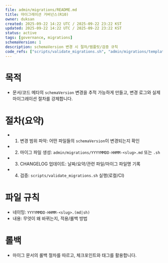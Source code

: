 ```yaml
---
file: admin/migrations/README.md
title: 마이그레이션 거버넌스(R10)
owner: duksan
created: 2025-09-22 14:22 UTC / 2025-09-22 23:22 KST
updated: 2025-09-22 14:22 UTC / 2025-09-22 23:22 KST
status: active
tags: [governance, migrations]
schemaVersion: 1
description: schemaVersion 변경 시 절차/템플릿/검증 규칙
code_refs: ["scripts/validate_migrations.sh", "admin/migrations/templates/migration.sh.tmpl", "admin/migrations/templates/migration.md.tmpl"]
---
```


# 목적
- 문서/코드 메타의 `schemaVersion` 변경을 추적 가능하게 만들고, 변경 로그와 실제 마이그레이션 절차를 강제합니다.

# 절차(요약)
- 1. 변경 범위 파악: 어떤 파일들의 `schemaVersion`이 변경되는지 확인
- 2. 마이그 파일 생성: `admin/migrations/YYYYMMDD-HHMM-<slug>.md` 또는 `.sh`
- 3. CHANGELOG 업데이트: 날짜/요약/관련 파일/마이그 파일명 기록
- 4. 검증: `scripts/validate_migrations.sh` 실행(로컬/CI)

# 파일 규칙
- 네이밍: `YYYYMMDD-HHMM-<slug>.(md|sh)`
- 내용: 무엇이 왜 바뀌는지, 적용/롤백 방법

# 롤백
- 마이그 문서의 롤백 절차를 따르고, 체크포인트와 태그를 활용합니다.


